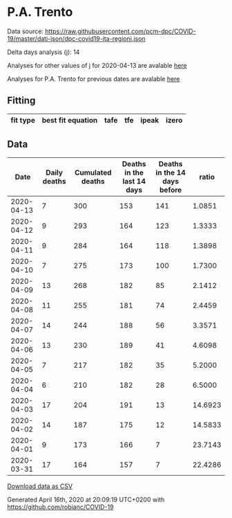 # P.A. Trento

Data source: https://raw.githubusercontent.com/pcm-dpc/COVID-19/master/dati-json/dpc-covid19-ita-regioni.json

Delta days analysis (j): 14

Analyses for other values of j for 2020-04-13 are avalable [here](../2020-04-13/README.md)

Analyses for P.A. Trento for previous dates are avalable [here](../README.md)

## Fitting 
|fit type|best fit equation|tafe|tfe|ipeak|izero|
|-------|-----|--------|------|---|---|

## Data
|Date|Daily deaths|Cumulated deaths|Deaths in the last 14 days|Deaths in the 14 days before|ratio|
|----|----------|-----------|-------|--------------------|-----|
|2020-04-13|7|300|153|141|1.0851|
|2020-04-12|9|293|164|123|1.3333|
|2020-04-11|9|284|164|118|1.3898|
|2020-04-10|7|275|173|100|1.7300|
|2020-04-09|13|268|182|85|2.1412|
|2020-04-08|11|255|181|74|2.4459|
|2020-04-07|14|244|188|56|3.3571|
|2020-04-06|13|230|189|41|4.6098|
|2020-04-05|7|217|182|35|5.2000|
|2020-04-04|6|210|182|28|6.5000|
|2020-04-03|17|204|191|13|14.6923|
|2020-04-02|14|187|175|12|14.5833|
|2020-04-01|9|173|166|7|23.7143|
|2020-03-31|17|164|157|7|22.4286|

[Download data as CSV](COVID-19_p.a._trento_j14_2020-04-13.csv)

Generated April 16th, 2020 at 20:09:19 UTC+0200 with https://github.com/robianc/COVID-19
